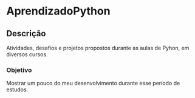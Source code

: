 # AprendizadoPython

## **Descrição**

Atividades, desafios e projetos propostos durante as aulas de Pyhon, em diversos cursos.

### **Objetivo**

Mostrar um pouco do meu desenvolvimento durante esse período de estudos.

